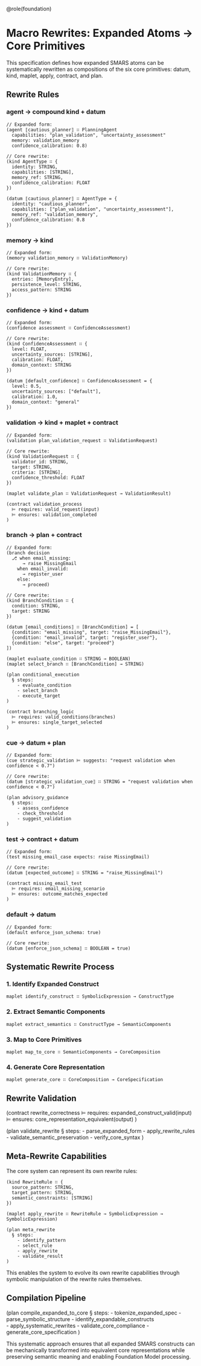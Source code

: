 @role(foundation)

# Macro Rewrites: Expanded Atoms → Core Primitives

This specification defines how expanded SMARS atoms can be systematically rewritten as compositions of the six core primitives: datum, kind, maplet, apply, contract, and plan.

## Rewrite Rules

### agent → compound kind + datum
```
// Expanded form:
(agent ⟦cautious_planner⟧ ∷ PlanningAgent
  capabilities: "plan_validation", "uncertainty_assessment"
  memory: validation_memory
  confidence_calibration: 0.8)

// Core rewrite:
(kind AgentType ∷ {
  identity: STRING,
  capabilities: [STRING],
  memory_ref: STRING,
  confidence_calibration: FLOAT
})

(datum ⟦cautious_planner⟧ ∷ AgentType = {
  identity: "cautious_planner",
  capabilities: ["plan_validation", "uncertainty_assessment"],
  memory_ref: "validation_memory", 
  confidence_calibration: 0.8
})
```

### memory → kind
```
// Expanded form:
(memory validation_memory ∷ ValidationMemory)

// Core rewrite:
(kind ValidationMemory ∷ {
  entries: [MemoryEntry],
  persistence_level: STRING,
  access_pattern: STRING
})
```

### confidence → kind + datum
```
// Expanded form:
(confidence assessment ∷ ConfidenceAssessment)

// Core rewrite:
(kind ConfidenceAssessment ∷ {
  level: FLOAT,
  uncertainty_sources: [STRING],
  calibration: FLOAT,
  domain_context: STRING
})

(datum ⟦default_confidence⟧ ∷ ConfidenceAssessment = {
  level: 0.5,
  uncertainty_sources: ["default"],
  calibration: 1.0,
  domain_context: "general"
})
```

### validation → kind + maplet + contract
```
// Expanded form:
(validation plan_validation_request ∷ ValidationRequest)

// Core rewrite:
(kind ValidationRequest ∷ {
  validator_id: STRING,
  target: STRING,
  criteria: [STRING],
  confidence_threshold: FLOAT
})

(maplet validate_plan ∷ ValidationRequest → ValidationResult)

(contract validation_process
  ⊨ requires: valid_request(input)
  ⊨ ensures: validation_completed
)
```

### branch → plan + contract
```
// Expanded form:
(branch decision
  ⎇ when email_missing:
      → raise MissingEmail
    when email_invalid:
      → register_user
    else:
      → proceed)

// Core rewrite:
(kind BranchCondition ∷ {
  condition: STRING,
  target: STRING
})

(datum ⟦email_conditions⟧ ∷ [BranchCondition] = [
  {condition: "email_missing", target: "raise_MissingEmail"},
  {condition: "email_invalid", target: "register_user"},
  {condition: "else", target: "proceed"}
])

(maplet evaluate_condition ∷ STRING → BOOLEAN)
(maplet select_branch ∷ [BranchCondition] → STRING)

(plan conditional_execution
  § steps:
    - evaluate_condition
    - select_branch  
    - execute_target
)

(contract branching_logic
  ⊨ requires: valid_conditions(branches)
  ⊨ ensures: single_target_selected
)
```

### cue → datum + plan
```
// Expanded form:
(cue strategic_validation ⊨ suggests: "request validation when confidence < 0.7")

// Core rewrite:
(datum ⟦strategic_validation_cue⟧ ∷ STRING = "request validation when confidence < 0.7")

(plan advisory_guidance
  § steps:
    - assess_confidence
    - check_threshold
    - suggest_validation
)
```

### test → contract + datum
```
// Expanded form:
(test missing_email_case expects: raise MissingEmail)

// Core rewrite:
(datum ⟦expected_outcome⟧ ∷ STRING = "raise_MissingEmail")

(contract missing_email_test
  ⊨ requires: email_missing_scenario
  ⊨ ensures: outcome_matches_expected
)
```

### default → datum
```
// Expanded form:
(default enforce_json_schema: true)

// Core rewrite:
(datum ⟦enforce_json_schema⟧ ∷ BOOLEAN = true)
```

## Systematic Rewrite Process

### 1. Identify Expanded Construct
```
maplet identify_construct ∷ SymbolicExpression → ConstructType
```

### 2. Extract Semantic Components  
```
maplet extract_semantics ∷ ConstructType → SemanticComponents
```

### 3. Map to Core Primitives
```
maplet map_to_core ∷ SemanticComponents → CoreComposition
```

### 4. Generate Core Representation
```
maplet generate_core ∷ CoreComposition → CoreSpecification
```

## Rewrite Validation

(contract rewrite_correctness
  ⊨ requires: expanded_construct_valid(input)
  ⊨ ensures: core_representation_equivalent(output)
)

(plan validate_rewrite
  § steps:
    - parse_expanded_form
    - apply_rewrite_rules
    - validate_semantic_preservation
    - verify_core_syntax
)

## Meta-Rewrite Capabilities

The core system can represent its own rewrite rules:

```
(kind RewriteRule ∷ {
  source_pattern: STRING,
  target_pattern: STRING,
  semantic_constraints: [STRING]
})

(maplet apply_rewrite ∷ RewriteRule → SymbolicExpression → SymbolicExpression)

(plan meta_rewrite
  § steps:
    - identify_pattern
    - select_rule
    - apply_rewrite
    - validate_result
)
```

This enables the system to evolve its own rewrite capabilities through symbolic manipulation of the rewrite rules themselves.

## Compilation Pipeline

(plan compile_expanded_to_core
  § steps:
    - tokenize_expanded_spec
    - parse_symbolic_structure
    - identify_expandable_constructs  
    - apply_systematic_rewrites
    - validate_core_compliance
    - generate_core_specification
)

This systematic approach ensures that all expanded SMARS constructs can be mechanically transformed into equivalent core representations while preserving semantic meaning and enabling Foundation Model processing.